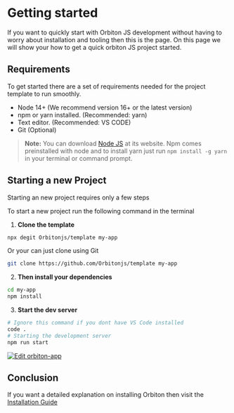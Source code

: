# Getting started

If you want to quickly start with Orbiton JS development without having to worry about installation and tooling then this is the page. On this page we will show your how to get a quick orbiton JS project started.


## Requirements

To get started there are a set of requirements needed for the project template to run smoothly.

- Node 14+ (We recommend version 16+ or the latest version)
- npm or yarn installed. (Recommended: yarn)
- Text editor. (Recommended: VS CODE)
- Git (Optional)

> **Note:** You can download [Node JS](https://nodejs.org) at its website. Npm comes preinstalled with node and to install yarn just run `npm install -g yarn` in your terminal or command prompt.

## Starting a new Project

Starting an new project requires only a few steps

To start a new project run the following command in the terminal

1. **Clone the template**

```sh
npx degit Orbitonjs/template my-app
```

Or your can just clone using Git

```sh
git clone https://github.com/Orbitonjs/template my-app
```

2. **Then install your dependencies**

```bash
cd my-app
npm install
```

3. **Start the dev server**

```bash
# Ignore this command if you dont have VS Code installed
code .
# Starting the development server
npm run start
```

[![Edit orbiton-app](https://codesandbox.io/static/img/play-codesandbox.svg)](https://codesandbox.io/s/github/orbitonjs/template/tree/main/?fontsize=14&hidenavigation=1&theme=dark)

## Conclusion

If you want a detailed explanation on installing Orbiton then visit the [Installation Guide](./installation)
